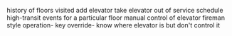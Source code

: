 history of floors visited
add elevator
take elevator out of service
schedule high-transit events for a particular floor
manual control of elevator
fireman style operation- key override- know where elevator is but don't control it
